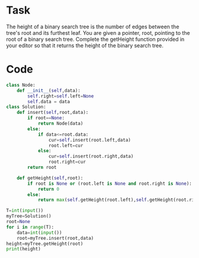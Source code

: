 # Task 
The height of a binary search tree is the number of edges between the tree's root and its furthest leaf. You are given a pointer, root, pointing to the root of a binary search tree. Complete the getHeight function provided in your editor so that it returns the height of the binary search tree.

# Code 
```python 
class Node:
    def __init__(self,data):
        self.right=self.left=None
        self.data = data
class Solution:
    def insert(self,root,data):
        if root==None:
            return Node(data)
        else:
            if data<=root.data:
                cur=self.insert(root.left,data)
                root.left=cur
            else:
                cur=self.insert(root.right,data)
                root.right=cur
        return root

    def getHeight(self,root):
        if root is None or (root.left is None and root.right is None):
            return 0
        else:
            return max(self.getHeight(root.left),self.getHeight(root.right))+1

T=int(input())
myTree=Solution()
root=None
for i in range(T):
    data=int(input())
    root=myTree.insert(root,data)
height=myTree.getHeight(root)
print(height)       
```
